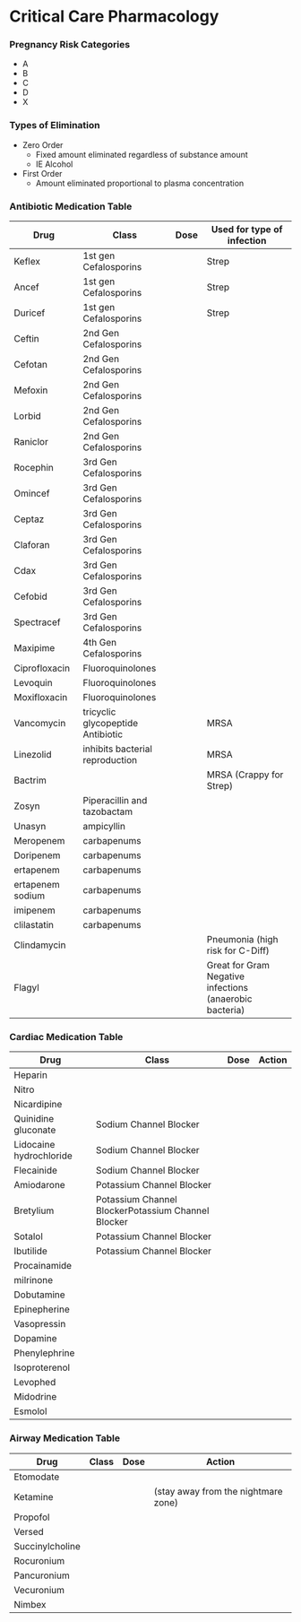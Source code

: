 # Critical Care Pharmacology


### Pregnancy Risk Categories
- A
- B
- C
- D
- X

### Types of Elimination
- Zero Order
  - Fixed amount eliminated regardless of substance amount
  - IE Alcohol
- First Order
  - Amount eliminated proportional to plasma concentration

### Antibiotic Medication Table

  | Drug | Class | Dose | Used for type of infection |
  | ---- | ----- | ---- | ------ |
|Keflex   | 1st gen Cefalosporins  |   |    Strep |
|Ancef   |  1st gen Cefalosporins |   |    Strep |
|Duricef   |  1st gen Cefalosporins |   |   Strep  |
|Ceftin   |  2nd Gen Cefalosporins|   |     |
|Cefotan   | 2nd Gen Cefalosporins  |     |   |
|Mefoxin   |  2nd Gen Cefalosporins |     |   |
|Lorbid   | 2nd Gen Cefalosporins  |     |   |
|Raniclor   |  2nd Gen Cefalosporins |     |   |
|Rocephin   | 3rd Gen Cefalosporins |     |   |
|Omincef   |  3rd Gen Cefalosporins |     |   |
|Ceptaz   |  3rd Gen Cefalosporins |     |   |
|Claforan   | 3rd Gen Cefalosporins  |     |   |
|Cdax   |  3rd Gen Cefalosporins  |  |   |
|Cefobid   |  3rd Gen Cefalosporins |     |   |
|Spectracef   | 3rd Gen Cefalosporins    |   |   |
|Maxipime   |  4th Gen Cefalosporins   |   |   |
|  Ciprofloxacin | Fluoroquinolones    |   |   |
|Levoquin   | Fluoroquinolones    |   |   |
|Moxifloxacin   | Fluoroquinolones    |   |   |
|Vancomycin   | tricyclic glycopeptide Antibiotic  |   |MRSA   |
|Linezolid   | inhibits bacterial reproduction  |   | MRSA  |
|Bactrim   |   |   | MRSA (Crappy for Strep)  |
|Zosyn   |  Piperacillin and tazobactam |   |   |
|Unasyn   | ampicyllin  |   |   |
|Meropenem   | carbapenums  |   |   |
|Doripenem   | carbapenums  |   |   |
|ertapenem   | carbapenums  |   |   |
|ertapenem sodium   |  carbapenums |   |   |
|imipenem   |  carbapenums |   |   |
|clilastatin   |   carbapenums|   |   |
|Clindamycin   |   |   | Pneumonia  (high risk for C-Diff) |
|Flagyl   |   |   | Great for Gram Negative infections (anaerobic bacteria)  |

### Cardiac Medication Table

| Drug | Class | Dose | Action |
| ---- | ----- | ---- | ------ |
|Heparin   |   |   |   |   |
|Nitro   |   |   |   |   |
|Nicardipine   |   |   |   |   |
|Quinidine gluconate   | Sodium Channel Blocker  |   |   |   |
|Lidocaine hydrochloride   |  Sodium Channel Blocker |   |   |   |
|Flecainide   | Sodium Channel Blocker  |   |   |   |
|Amiodarone   | Potassium Channel Blocker  |   |   |   |
|Bretylium   |Potassium Channel BlockerPotassium Channel Blocker   |   |   |   |
|Sotalol   | Potassium Channel Blocker  |   |   |   |
|Ibutilide   |  Potassium Channel Blocker |   |   |   |
|Procainamide   |   |   |   | Refractory V-Fib (watch for qt prolongation and hypotension)  |
|milrinone   |   |   |   |   |
|Dobutamine   |   |   |   |   |
|Epinepherine   |   |   |   |   |
|Vasopressin   |   |   |   |   |
|Dopamine   |   |   |   |   |
|Phenylephrine   |   |   |   |   |
|Isoproterenol   |   |   |   |   |
|Levophed  |   |   |   |   |
|Midodrine   |   |   |   |   |
|Esmolol   |   |   |   |   |

### Airway Medication Table
| Drug | Class | Dose | Action |
| ---- | ----- | ---- | ------ |
|Etomodate   |   |   |   |
|Ketamine   |   |   |  (stay away from the nightmare zone) |
|Propofol   |   |   |   |
|Versed   |   |   |   |
|Succinylcholine   |   |   |   |
|Rocuronium   |   |   |   |
|Pancuronium   |   |   |   |
|Vecuronium   |   |   |   |
|Nimbex   |   |   |   |
